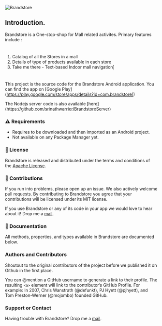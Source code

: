 ![Brandstore](https://raw.githubusercontent.com/srinathwarrier/BrandstoreApp/master/app/src/main/res/drawable-xxhdpi/brandstorelogoicon.png)

## Introduction.
Brandstore is a One-stop-shop for Mall related activites.
Primary features include :

#

1. Catalog of all the Stores in a mall
2. Details of type of products available in each store
3. Take me there - Text-based Indoor mall navigation]

#

This project is the source code for the Brandstore Android application. You can find the app on [Google Play] (https://play.google.com/store/apps/details?id=com.brandstore1)

The Nodejs server code is also available [here] (https://github.com/srinathwarrier/BrandstoreServer)

### ⚠️ Requirements

* Requires to be downloaded and then imported as an Android project.
* Not available on any Package Manager yet.

### 🔑 License
Brandstore is released and distributed under the terms and conditions of the [Apache License](https://github.com/srinathwarrier/BrandstoreApp/blob/master/LICENSE.md).

### 👥 Contributions
If you run into problems, please open up an issue. We also actively welcome pull requests. By contributing to Brandstore you agree that your contributions will be licensed under its MIT license.

If you use Brandstore or any of its code in your app we would love to hear about it! Drop me a [mail](warriersrinath@gmail.com).

### 📗 Documentation
All methods, properties, and types available in Brandstore are documented below.   

### Authors and Contributors
Shoutout to the original contributors of the project before we published it on Github in the first place.

You can @mention a GitHub username to generate a link to their profile. The resulting `<a>` element will link to the contributor’s GitHub Profile. For example: In 2007, Chris Wanstrath (@defunkt), PJ Hyett (@pjhyett), and Tom Preston-Werner (@mojombo) founded GitHub.

### Support or Contact
Having trouble with Brandstore? Drop me a [mail](warriersrinath@gmail.com).
